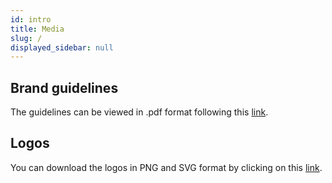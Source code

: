 ```yaml
---
id: intro
title: Media
slug: /
displayed_sidebar: null
---
```


## Brand guidelines

The guidelines can be viewed in .pdf format following this [link](/CosmWasm_Brand_Guidelines.pdf).

## Logos

You can download the logos in PNG and SVG format by clicking on this [link](/logos.tar.gz).
